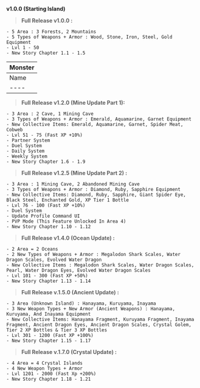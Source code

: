 **v1.0.0 (Starting Island)**

> **Full Release v1.0.0 :**

```
- 5 Area : 3 Forests, 2 Mountains
- 5 Types of Weapons + Armor : Wood, Stone, Iron, Steel, Gold Equipment
- Lvl 1 - 50
- New Story Chapter 1.1 - 1.5
```
|      Monster      |
|-------------------|
|Name|Damage|HP|Area|
|----|------|--|----|

> **Full Release v1.2.0 (Mine Update Part 1):**

```
- 3 Area : 2 Cave, 1 Mining Cave
- 3 Types of Weapons + Armor : Emerald, Aquamarine, Garnet Equipment
- New Collective Items: Emerald, Aquamarine, Garnet, Spider Meat, Cobweb
- Lvl 51 - 75 (Fast XP +10%)
- Partner System
- Duel System
- Daily System
- Weekly System
- New Story Chapter 1.6 - 1.9
```

> **Full Release v1.2.5 (Mine Update Part 2) :**

```
- 3 Area : 1 Mining Cave, 2 Abandoned Mining Cave
- 3 Types of Weapons + Armor : Diamond, Ruby, Sapphire Equipment
- New Collective Items: Diamond, Ruby, Sapphire, Giant Spider Eye, Black Steel, Enchanted Gold, XP Tier 1 Bottle
- Lvl 76 - 100 (Fast XP +10%)
- Duel System
- Update Profile Command UI
- PVP Mode (This Feature Unlocked In Area 4)
- New Story Chapter 1.10 - 1.12
```

> **Full Release v1.4.0 (Ocean Update) :**

```
- 2 Area = 2 Oceans
- 2 New Types of Weapons + Armor : Megalodon Shark Scales, Water Dragon Scales, Evolved Water Dragon
- New Collective Items : Megalodon Shark Scales, Water Dragon Scales, Pearl, Water Dragon Eyes, Evolved Water Dragon Scales
- Lvl 101 - 300 (Fast XP +50%)
- New Story Chapter 1.13 - 1.14
```

> **Full Release v.1.5.0 (Ancient Update) :**

```
- 3 Area (Unknown Island) : Hanayama, Kuruyama, Inayama
- 3 New Weapon Types + New Armor (Ancient Weapons) : Hanayama, Kuruyama, And Inayama Equipment
- New Collective Items: Hanayama Fragment, Kuruyama Fragment, Inayama Fragment, Ancient Dragon Eyes, Ancient Dragon Scales, Crystal Golem, Tier 2 XP Bottles & Tier 3 XP Bottles
- Lvl 301 - 1200 (Fast XP +100%)
- New Story Chapter 1.15 - 1.17
```

> **Full Release v.1.7.0 (Crystal Update) :**

```
- 4 Area = 4 Crystal Islands
- 4 New Weapon Types + Armor
- Lvl 1201 - 2000 (Fast Xp +200%)
- New Story Chapter 1.18 - 1.21
```
